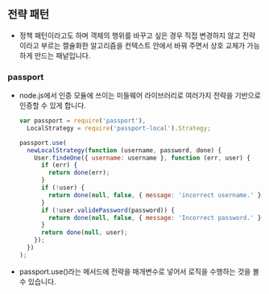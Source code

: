 ## 전략 패턴

- 정책 패턴이라고도 하며 객체의 행위를 바꾸고 싶은 경우 직접 변경하지 않고 전략이라고 부르는 캘슐화한 알고리즘을 컨텍스트 안에서 바꿔 주면서 상호 교체가 가능하게 만드는 패넡입니다.

### passport

- node.js에서 인증 모듈에 쓰이는 미들웨어 라이브러리로 여러가지 전략을 기반으로 인증할 수 있게 합니다.

  ```js
  var passport = require('passport'),
    LocalStrategy = require('passport-local').Strategy;

  passport.use(
    newLocalStrategy(function (username, password, done) {
      User.findeOne({ username: username }, function (err, user) {
        if (err) {
          return done(err);
        }
        if (!user) {
          return done(null, false, { message: 'incorrect username.' });
        }
        if (!user.validePassword(password)) {
          return done(null, false, { message: 'Incorrect password.' });
        }
        return done(null, user);
      });
    })
  );
  ```

- passport.use()라는 메서드에 전략을 매개변수로 넣어서 로직을 수행하는 것을 볼 수 있습니다.
